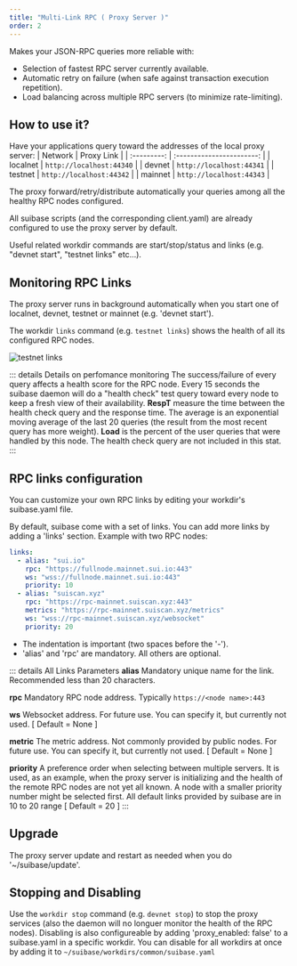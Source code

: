 ```yaml
---
title: "Multi-Link RPC ( Proxy Server )"
order: 2
---
```


Makes your JSON-RPC queries more reliable with:
  - Selection of fastest RPC server currently available.
  - Automatic retry on failure (when safe against transaction execution repetition).
  - Load balancing across multiple RPC servers (to minimize rate-limiting).
  
## How to use it?
Have your applications query toward the addresses of the local proxy server:
|  Network    |      Proxy Link           |
| :---------: | :-----------------------: |
| localnet    | ```http://localhost:44340```    |
| devnet      | ```http://localhost:44341```    |
| testnet     | ```http://localhost:44342```    |
| mainnet     | ```http://localhost:44343```    |

The proxy forward/retry/distribute automatically your queries among all the healthy RPC nodes configured.

All suibase scripts (and the corresponding client.yaml) are already configured to use the proxy server by default.

Useful related workdir commands are start/stop/status and links (e.g. "devnet start", "testnet links" etc...).

## Monitoring RPC Links
The proxy server runs in background automatically when you start one of localnet, devnet, testnet or mainnet (e.g. 'devnet start').

The workdir ```links``` command (e.g. ```testnet links```) shows the health of all its configured RPC nodes.

<img :src="$withBase('/assets/testnet-links.png')" alt="testnet links"><br>

::: details Details on perfomance monitoring
The success/failure of every query affects a health score for the RPC node. Every 15 seconds the suibase daemon will do a "health check" test query toward every node to keep a fresh view of their availability.
**RespT** measure the time between the health check query and the response time. The average is an exponential moving average of the last 20 queries (the result from the most recent query has more weight).
**Load** is the percent of the user queries that were handled by this node. The health check query are not included in this stat.
:::

## RPC links configuration
You can customize your own RPC links by editing your workdir's suibase.yaml file.

By default, suibase come with a set of links. You can add more links by adding a 'links' section. Example with two RPC nodes:
``` yaml
links:
  - alias: "sui.io"
    rpc: "https://fullnode.mainnet.sui.io:443"
    ws: "wss://fullnode.mainnet.sui.io:443"
    priority: 10  
  - alias: "suiscan.xyz"
    rpc: "https://rpc-mainnet.suiscan.xyz:443"
    metrics: "https://rpc-mainnet.suiscan.xyz/metrics"
    ws: "wss://rpc-mainnet.suiscan.xyz/websocket"
    priority: 20
```
- The indentation is important (two spaces before the '-').
- 'alias' and 'rpc' are mandatory. All others are optional. 

::: details All Links Parameters
**alias**
Mandatory unique name for the link. Recommended less than 20 characters.

**rpc**
Mandatory RPC node address. Typically ````https://<node name>:443````

**ws**
Websocket address. For future use. You can specify it, but currently not used. [ Default = None ]

**metric**
The metric address. Not commonly provided by public nodes. For future use. You can specify it, but currently not used. [ Default = None ]

**priority**
A preference order when selecting between multiple servers. It is used, as an example, when the proxy server is initializing and the health of the remote RPC nodes are not yet all known. A node with a smaller priority number might be selected first. All default links provided by suibase are in 10 to 20 range [ Default = 20 ]
:::

## Upgrade
The proxy server update and restart as needed when you do '~/suibase/update'.

## Stopping and Disabling
Use the ```workdir stop``` command (e.g. ```devnet stop```) to stop the proxy services (also the daemon will no longuer monitor the health of the RPC nodes).
Disabling is also configureable by adding 'proxy_enabled: false' to a suibase.yaml in a specific workdir.
You can disable for all workdirs at once by adding it to ```~/suibase/workdirs/common/suibase.yaml```

